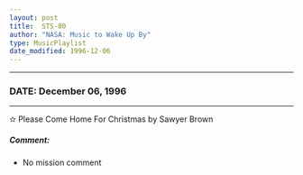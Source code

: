 ```yaml
---
layout: post
title:  STS-80
author: "NASA: Music to Wake Up By"
type: MusicPlaylist
date_modified: 1996-12-06
---
```


----
### DATE: December 06, 1996
----
✫ Please Come Home For Christmas by Sawyer Brown

##### Comment:
* No mission comment

